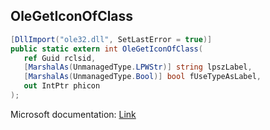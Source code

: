 ## OleGetIconOfClass

```csharp
[DllImport("ole32.dll", SetLastError = true)]
public static extern int OleGetIconOfClass(
   ref Guid rclsid,
   [MarshalAs(UnmanagedType.LPWStr)] string lpszLabel,
   [MarshalAs(UnmanagedType.Bool)] bool fUseTypeAsLabel,
   out IntPtr phicon
);
```

Microsoft documentation: [Link](https://docs.microsoft.com/en-us/windows/win32/api/ole2/nf-ole2-olegeticonofclass)
